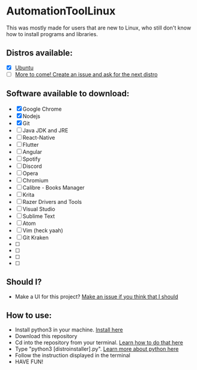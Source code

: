 # AutomationToolLinux
This was mostly made for users that are new to Linux, who still don't know how to install programs and libraries.

## Distros available:
  - [x] [Ubuntu](ubuntu.com)
  - [ ] [More to come! Create an issue and ask for the next distro](https://github.com/PedroVictorCoding/AutomationToolLinux/issues)

## Software available to download:
  - [x] Google Chrome
  - [x] Nodejs
  - [x] Git
  - [ ] Java JDK and JRE
  - [ ] React-Native
  - [ ] Flutter
  - [ ] Angular
  - [ ] Spotify
  - [ ] Discord
  - [ ] Opera
  - [ ] Chromium
  - [ ] Calibre - Books Manager
  - [ ] Krita
  - [ ] Razer Drivers and Tools
  - [ ] Visual Studio
  - [ ] Sublime Text
  - [ ] Atom
  - [ ] Vim (heck yaah)
  - [ ] Git Kraken
  - [ ] 
  - [ ] 
  - [ ] 
  - [ ] 
  

## Should I?
  * Make a UI for this project? [Make an issue if you think that I should](https://github.com/PedroVictorCoding/AutomationToolLinux/issues)

## How to use:
 * Install python3 in your machine. [Install here](python.org)
 * Download this repository
 * Cd into the repository from your terminal. [Learn how to do that here](https://www.digitalocean.com/community/tutorials/an-introduction-to-the-linux-terminal)
 * Type "python3 [distroinstaller].py". [Learn more about python here](https://askubuntu.com/a/244380)
 * Follow the instruction displayed in the terminal
 * HAVE FUN!
